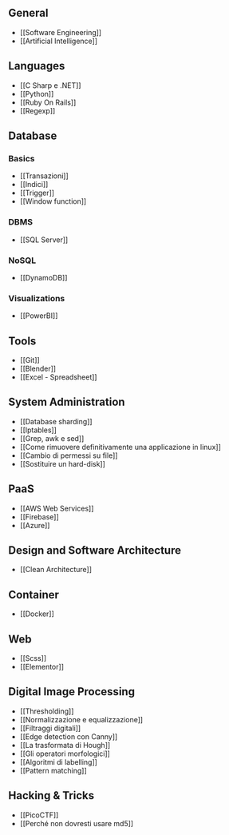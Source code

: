 ## General
* [[Software Engineering]]
* [[Artificial Intelligence]]
## Languages

* [[C Sharp e .NET]]
* [[Python]]
* [[Ruby On Rails]]
* [[Regexp]]
## Database
### Basics
* [[Transazioni]]
* [[Indici]]
* [[Trigger]]
* [[Window function]]

### DBMS
* [[SQL Server]]

### NoSQL
* [[DynamoDB]]
### Visualizations
* [[PowerBI]]

## Tools
* [[Git]]
* [[Blender]]
* [[Excel - Spreadsheet]]
## System Administration
* [[Database sharding]]
* [[Iptables]]
* [[Grep, awk e sed]]
* [[Come rimuovere definitivamente una applicazione in linux]]
* [[Cambio di permessi su file]]
* [[Sostituire un hard-disk]]
## PaaS
* [[AWS Web Services]]
* [[Firebase]]
* [[Azure]]

## Design and Software Architecture
* [[Clean Architecture]]
## Container
* [[Docker]]
## Web
* [[Scss]]
* [[Elementor]]

## Digital Image Processing
* [[Thresholding]]
* [[Normalizzazione e equalizzazione]]
* [[Filtraggi digitali]]
* [[Edge detection con Canny]]
* [[La trasformata di Hough]]
* [[Gli operatori morfologici]]
* [[Algoritmi di labelling]]
* [[Pattern matching]]

## Hacking & Tricks

* [[PicoCTF]]
* [[Perché non dovresti usare md5]]